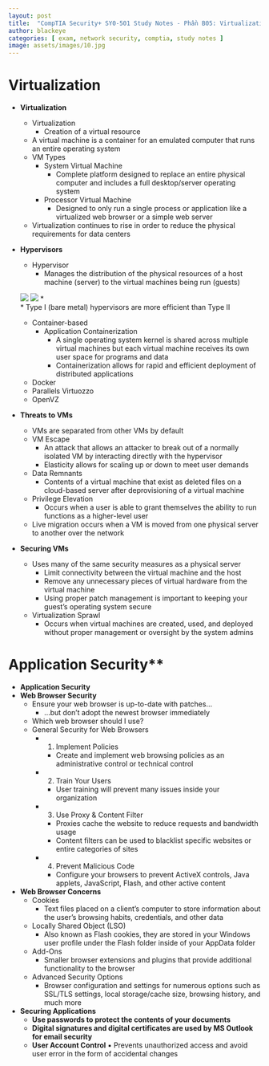 ```yaml
---
layout: post
title:  "CompTIA Security+ SY0-501 Study Notes - Phần B05: Virtualization & Application Security"
author: blackeye
categories: [ exam, network security, comptia, study notes ]
image: assets/images/10.jpg
---
```


# Virtualization
* **Virtualization**
    * Virtualization
        * Creation of a virtual resource
    * A virtual machine is a container for an emulated computer that runs an entire operating system
    * VM Types
        * System Virtual Machine
            * Complete platform designed to replace an entire physical computer and includes a full desktop/server operating system
        * Processor Virtual Machine
            * Designed to only run a single process or application like a virtualized web browser or a simple web server
    * Virtualization continues to rise in order to reduce the physical requirements for data centers
* **Hypervisors**
    * Hypervisor
        * Manages the distribution of the physical resources of a host machine (server) to the virtual machines being run (guests)

    ![]({{site.baseurl}}/Assets/images/cs_plus/v01.png)
    ![]({{site.baseurl}}/Assets/images/cs_plus/v02.png)
    *  
        * Type I (bare metal) hypervisors are more efficient than Type II
    * Container-based
        * Application Containerization
            * A single operating system kernel is shared across multiple virtual machines but each virtual machine receives its own user space for programs and data
            * Containerization allows for rapid and efficient deployment of distributed applications
    * Docker
    * Parallels Virtuozzo
    * OpenVZ
* **Threats to VMs**
    * VMs are separated from other VMs by default
    * VM Escape
        * An attack that allows an attacker to break out of a normally isolated VM by interacting directly with the hypervisor
        * Elasticity allows for scaling up or down to meet user demands
    * Data Remnants
        * Contents of a virtual machine that exist as deleted files on a cloud-based server after deprovisioning of a virtual machine
    * Privilege Elevation
        * Occurs when a user is able to grant themselves the ability to run functions as a higher-level user
    * Live migration occurs when a VM is moved from one physical server to another over the network
* **Securing VMs**
    * Uses many of the same security measures as a physical server
        * Limit connectivity between the virtual machine and the host
        * Remove any unnecessary pieces of virtual hardware from the virtual machine
        * Using proper patch management is important to keeping your guest’s operating system secure
    * Virtualization Sprawl
        * Occurs when virtual machines are created, used, and deployed without proper management or oversight by the system admins
# Application Security**
* **Application Security**
* **Web Browser Security**
    * Ensure your web browser is up-to-date with patches…
        * …but don’t adopt the newest browser immediately
    * Which web browser should I use?
    * General Security for Web Browsers
        * 1. Implement Policies
            * Create and implement web browsing policies as an administrative control or technical control
        * 2. Train Your Users
            * User training will prevent many issues inside your organization
        * 3. Use Proxy & Content Filter
            * Proxies cache the website to reduce requests and bandwidth usage
            * Content filters can be used to blacklist specific websites or entire categories of sites
        * 4. Prevent Malicious Code
            * Configure your browsers to prevent ActiveX controls, Java applets, JavaScript, Flash, and other active content
* **Web Browser Concerns**
    * Cookies
        * Text files placed on a client’s computer to store information about the
        user’s browsing habits, credentials, and
        other data
    * Locally Shared Object (LSO)
        * Also known as Flash cookies, they are stored in your Windows user profile under the Flash folder inside of your AppData folder
    * Add-Ons
        * Smaller browser extensions and plugins that provide additional
        functionality to the browser
    * Advanced Security Options
        * Browser configuration and settings for numerous options such as SSL/TLS settings, local storage/cache size, browsing history, and much more
* **Securing Applications**
    * **Use passwords to protect the contents of your documents**
    * **Digital signatures and digital certificates are used by MS Outlook for email security**
    * **User Account Control**
        ▪ Prevents unauthorized access and avoid user error in the form of accidental changes